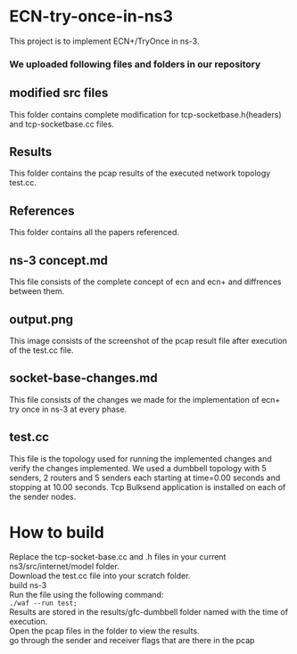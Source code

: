 # ECN-try-once-in-ns3
This project is to implement ECN+/TryOnce in ns-3.

### We uploaded following files and folders in our repository

## modified src files 
This folder contains complete modification for tcp-socketbase.h(headers) and tcp-socketbase.cc files.

## Results
This folder contains the pcap results of the executed network topology test.cc.

## References
This folder contains all the papers referenced.

## ns-3 concept.md
This file consists of the complete concept of ecn and ecn+ and diffrences between them.

## output.png
This image consists of the screenshot of the pcap result file after execution of the test.cc file.

## socket-base-changes.md
This file consists of the  changes we made for the implementation of ecn+ try once in ns-3 at every phase.

## test.cc
This file is the topology used for running the implemented changes and verify the changes implemented. We used a dumbbell topology with 5 senders, 2 routers and 5 senders each starting at time=0.00 seconds and stopping at 10.00 seconds. Tcp Bulksend application is installed on each of the sender nodes.<br>

# How to build

Replace the tcp-socket-base.cc and .h files in your current ns3/src/internet/model folder.<br>
Download the test.cc file into your scratch folder.<br>
build ns-3<br>
Run the file using the following command:<br>
```./waf --run test; ```<br>
Results are stored in the results/gfc-dumbbell folder named with the time of execution.<br>
Open the pcap files in the folder to view the results.<br>
go through the sender and receiver flags that are there in the pcap




